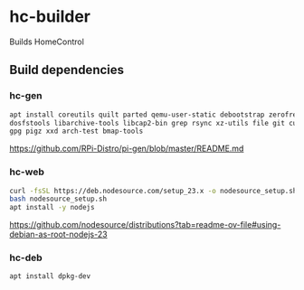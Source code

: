# hc-builder
Builds HomeControl

## Build dependencies

### hc-gen
```bash
apt install coreutils quilt parted qemu-user-static debootstrap zerofree zip \
dosfstools libarchive-tools libcap2-bin grep rsync xz-utils file git curl bc \
gpg pigz xxd arch-test bmap-tools
```
https://github.com/RPi-Distro/pi-gen/blob/master/README.md

### hc-web
```bash
curl -fsSL https://deb.nodesource.com/setup_23.x -o nodesource_setup.sh
bash nodesource_setup.sh
apt install -y nodejs
```
https://github.com/nodesource/distributions?tab=readme-ov-file#using-debian-as-root-nodejs-23

### hc-deb
```bash
apt install dpkg-dev
```
